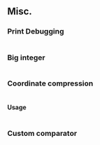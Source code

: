 ## Misc.

### Print Debugging

```cpp file=../misc/print_debug.cc
```

### Big integer

```cpp file=../misc/big_int.cc
```

### Coordinate compression

```cpp file=../misc/coord_compression.cc
```

#### Usage

```cpp file=../misc/coord_compression.test.cc
```

### Custom comparator

```cpp file=../misc/custom_cmp.cc
```
